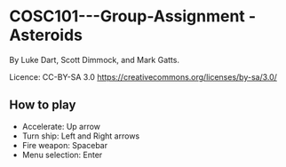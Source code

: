 # COSC101---Group-Assignment - Asteroids
By Luke Dart, Scott Dimmock, and Mark Gatts.

Licence: CC-BY-SA 3.0 https://creativecommons.org/licenses/by-sa/3.0/

## How to play
- Accelerate:     Up arrow
- Turn ship:      Left and Right arrows
- Fire weapon:    Spacebar
- Menu selection: Enter


